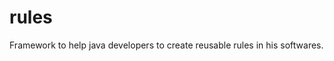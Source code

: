 rules
=======================

Framework to help java developers to create reusable rules in his softwares.

